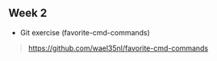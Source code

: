 ## Week 2

- Git exercise (favorite-cmd-commands)

> https://github.com/wael35nl/favorite-cmd-commands
